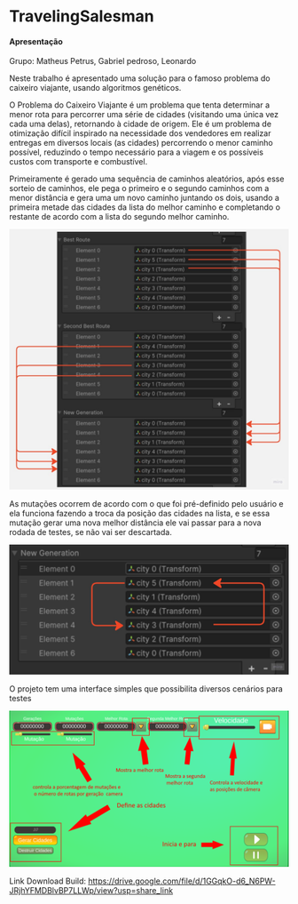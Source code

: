 # TravelingSalesman

#### Apresentação ####

Grupo: Matheus Petrus, Gabriel pedroso, Leonardo

Neste trabalho  é apresentado uma solução para o famoso problema do caixeiro viajante, usando algoritmos genéticos.

O Problema do Caixeiro Viajante é um problema que tenta determinar a menor rota para percorrer uma série de cidades (visitando uma única vez cada uma delas), retornando à cidade de origem. Ele é um problema de otimização difícil inspirado na necessidade dos vendedores em realizar entregas em diversos locais (as cidades) percorrendo o menor caminho possível, reduzindo o tempo necessário para a viagem e os possíveis custos com transporte e combustível.

Primeiramente é gerado uma sequência de caminhos aleatórios, após esse sorteio de caminhos, ele pega o primeiro e o segundo caminhos com a menor distância e gera uma um novo caminho juntando os dois, usando a primeira metade das cidades da lista do melhor caminho e completando o restante de acordo com a lista do segundo melhor caminho.

![Imagem1](/ArquivosReadme/2.jpg?raw=true)

As mutações ocorrem de acordo com o que foi pré-definido pelo usuário e ela funciona fazendo a troca da posição das cidades na lista, e se essa mutação gerar uma nova melhor distância ele vai passar para a nova rodada de testes, se não vai ser descartada.

![Imagem1](/ArquivosReadme/3.jpg?raw=true)

O projeto tem uma interface simples que possibilita diversos  cenários para testes 


![Imagem1](/ArquivosReadme/1.png?raw=true)


Link Download Build:
https://drive.google.com/file/d/1GGqkO-d6_N6PW-JRjhYFMDBlvBP7LLWp/view?usp=share_link
